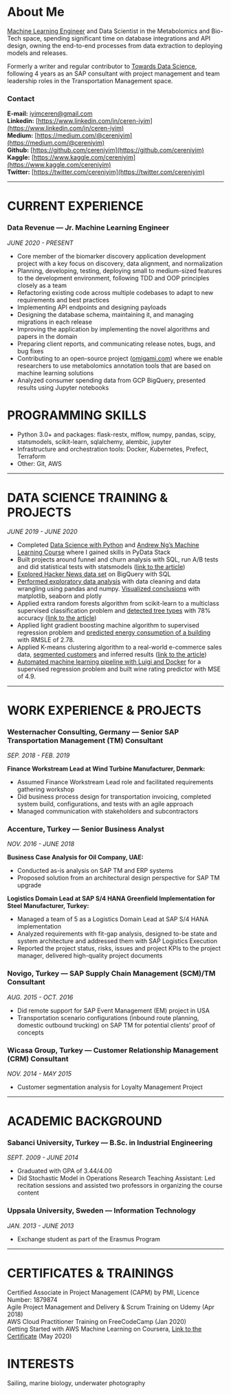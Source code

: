 # About Me

[Machine Learning Engineer](https://www.datarevenue.com/en-team/ceren) and Data Scientist in the Metabolomics and Bio-Tech space, spending significant time on database integrations and API design, owning the end-to-end processes from data extraction to deploying models and releases.

Formerly a writer and regular contributor to [Towards Data Science](https://medium.com/@cereniyim), following 4 years as an SAP consultant with project management and team leadership roles in the Transportation Management space.

### Contact

**E-mail:** [iyimceren@gmail.com](mailto:iyimceren@gmail.com)<br/>
**Linkedin:** [https://www.linkedin.com/in/ceren-iyim](https://www.linkedin.com/in/ceren-iyim)<br/>
**Medium:** [https://medium.com/@cereniyim](https://medium.com/@cereniyim)<br/>
**Github:** [https://github.com/cereniyim](https://github.com/cereniyim)<br/>
**Kaggle:** [https://www.kaggle.com/cereniyim](https://www.kaggle.com/cereniyim)<br/>
**Twitter:** [https://twitter.com/cereniyim](https://twitter.com/cereniyim)<br/>

---
# CURRENT EXPERIENCE
### Data Revenue — Jr. Machine Learning Engineer

*JUNE 2020 - PRESENT*

- Core member of the biomarker discovery application development project with a key focus on discovery, data alignment, and normalization
- Planning, developing, testing, deploying small to medium-sized features to the development environment, following TDD and OOP principles closely as a team
- Refactoring existing code across multiple codebases to adapt to new requirements and best practices
- Implementing API endpoints and designing payloads
- Designing the database schema, maintaining it, and managing migrations in each release
- Improving the application by implementing the novel algorithms and papers in the domain
- Preparing client reports, and communicating release notes, bugs, and bug fixes
- Contributing to an open-source project ([omigami.com](https://app.omigami.com/dashboard/tools)) where we enable researchers to use metabolomics annotation tools that are based on machine learning solutions
- Analyzed consumer spending data from GCP BigQuery, presented results using Jupyter notebooks

# PROGRAMMING SKILLS

- Python 3.0+ and packages:  flask-restx, mlflow, numpy, pandas, scipy, statsmodels, scikit-learn, sqlalchemy, alembic, jupyter
- Infrastructure and orchestration tools: Docker, Kubernetes, Prefect, Terraform
- Other: Git, AWS

---

# DATA SCIENCE TRAINING & PROJECTS

*JUNE 2019 - JUNE 2020*
 
- Completed [Data Science with Python](https://www.codecademy.com/learn/paths/data-science) and [Andrew Ng’s Machine Learning Course](https://www.coursera.org/learn/machine-learning) where I gained skills in PyData Stack
- Built projects around funnel and churn analysis with SQL, run A/B tests and did statistical tests with statsmodels ([link to the article](https://towardsdatascience.com/statistical-significance-in-action-84a4f47b51ba?source=friends_link&sk=b42b216c2900d6f9f34c42f9dfca8ac1))
- [Explored Hacker News data set](https://github.com/cereniyim/BigQuery-SQL-Project/blob/master/rise-of-hackernews.ipynb) on BigQuery with SQL
- [Performed exploratory data analysis](https://github.com/cereniyim/ECommerce-Sales-Data-EDA/blob/master/ECommerce_Sales_Data_Analysis.ipynb) with data cleaning and data wrangling using pandas and numpy. [Visualized conclusions](https://www.kaggle.com/cereniyim/save-the-energy-for-the-future-1-detailed-eda) with matplotlib, seaborn and plotly
- Applied extra random forests algorithm from scikit-learn to a multiclass supervised classification problem and [detected tree types](https://www.kaggle.com/cereniyim/fantastic-trees-where-to-find-how-to-detect-them) with 78% accuracy ([link to the article](https://towardsdatascience.com/predicting-forest-cover-types-with-the-machine-learning-workflow-1f6f049bf4df?source=email-287e9909d3b5-1578928157001-layerCake.autoLayerCakeWriterNotification-------------------------bade1b5b_6dbc_4502_9e32_c19078b66cd7&sk=d740915895b002b7424703d60a80d2f3))
- Applied light gradient boosting machine algorithm to supervised regression problem and [predicted energy consumption of a building](https://github.com/cereniyim/Energy-Consumption-Regression-ML-Model) with RMSLE of 2.78.
- Applied K-means clustering algorithm to a real-world e-commerce sales data, [segmented customers](https://nbviewer.jupyter.org/github/cereniyim/Customer-Segmentation-Unsupervised-ML-Model/blob/3c4374dd16861ea365cdf468bd9b2c28a964f4e3/Customer_Segmentation_Kmeans_Clustering.ipynb) and inferred results ([link to the article](https://towardsdatascience.com/customer-segmentation-with-machine-learning-a0ac8c3d4d84?source=friends_link&sk=91a45f28699eda78766335947bed7044))
- [Automated machine learning pipeline with Luigi and Docker](https://github.com/cereniyim/Wine-Rating-Predictor-ML-Model) for a supervised regression problem and built wine rating predictor with MSE of 4.9.

--- 

# WORK EXPERIENCE & PROJECTS

### Westernacher Consulting, Germany — Senior SAP Transportation Management (TM) Consultant

*SEP. 2018 - FEB. 2019*

**Finance Workstream Lead at Wind Turbine Manufacturer, Denmark:**

- Assumed Finance Workstream Lead role and facilitated requirements gathering workshop
- Did business process design for transportation invoicing, completed system build, configurations, and tests with an agile approach
- Managed communication with stakeholders and subcontractors

### Accenture, Turkey — Senior Business Analyst

*NOV. 2016 - JUNE 2018*

**Business Case Analysis for Oil Company, UAE:**

- Conducted as-is analysis on SAP TM and ERP systems
- Proposed solution from an architectural design perspective for SAP TM upgrade

**Logistics Domain Lead at SAP S/4 HANA Greenfield Implementation for Steel Manufacturer, Turkey:**

- Managed a team of 5 as a Logistics Domain Lead at SAP S/4 HANA implementation
- Analyzed requirements with fit-gap analysis, designed to-be state and system architecture and addressed them with SAP  Logistics Execution
- Reported the project status, risks, issues and project KPIs to the project manager, delivered high-quality project documents

### Novigo, Turkey — SAP Supply Chain Management (SCM)/TM Consultant

*AUG. 2015 - OCT. 2016*

- Did remote support for SAP Event Management (EM) project in USA
- Transportation scenario configurations (inbound route planning, domestic outbound trucking)  on SAP TM for potential clients’ proof of concepts

### Wicasa Group, Turkey — Customer Relationship Management (CRM) Consultant

*NOV.  2014 - MAY 2015*

- Customer segmentation analysis for Loyalty Management Project

---

# ACADEMIC BACKGROUND

### Sabanci University, Turkey — B.Sc. in Industrial Engineering

*SEPT. 2009 - JUNE 2014*

- Graduated with GPA of 3.44/4.00
- Did Stochastic Model in Operations Research Teaching Assistant: Led recitation sessions and assisted two professors in organizing the course content

### Uppsala University, Sweden — Information Technology

*JAN. 2013 - JUNE 2013*

- Exchange student as part of the Erasmus Program

---

# CERTIFICATES & TRAININGS

Certified Associate in Project Management (CAPM) by PMI, Licence Number: 1879874<br/>
Agile Project Management and Delivery & Scrum Training on Udemy (Apr 2018)<br/>
AWS Cloud Practitioner Training on FreeCodeCamp (Jan  2020)<br/>
Getting Started with AWS Machine Learning on Coursera, [Link to the Certificate](https://www.coursera.org/account/accomplishments/certificate/PHWC3JHDHJLD) (May 2020)

# INTERESTS

Sailing, marine biology, underwater photography
